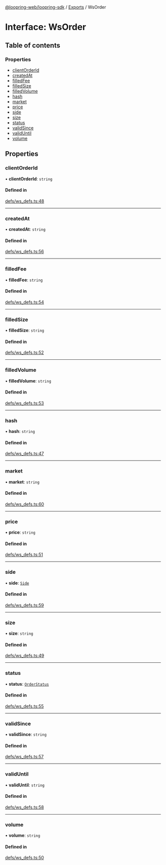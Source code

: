 [@loopring-web/loopring-sdk](../README.md) / [Exports](../modules.md) / WsOrder

# Interface: WsOrder

## Table of contents

### Properties

- [clientOrderId](WsOrder.md#clientorderid)
- [createdAt](WsOrder.md#createdat)
- [filledFee](WsOrder.md#filledfee)
- [filledSize](WsOrder.md#filledsize)
- [filledVolume](WsOrder.md#filledvolume)
- [hash](WsOrder.md#hash)
- [market](WsOrder.md#market)
- [price](WsOrder.md#price)
- [side](WsOrder.md#side)
- [size](WsOrder.md#size)
- [status](WsOrder.md#status)
- [validSince](WsOrder.md#validsince)
- [validUntil](WsOrder.md#validuntil)
- [volume](WsOrder.md#volume)

## Properties

### clientOrderId

• **clientOrderId**: `string`

#### Defined in

[defs/ws_defs.ts:48](https://github.com/Loopring/loopring_sdk/blob/427d9da/src/defs/ws_defs.ts#L48)

___

### createdAt

• **createdAt**: `string`

#### Defined in

[defs/ws_defs.ts:56](https://github.com/Loopring/loopring_sdk/blob/427d9da/src/defs/ws_defs.ts#L56)

___

### filledFee

• **filledFee**: `string`

#### Defined in

[defs/ws_defs.ts:54](https://github.com/Loopring/loopring_sdk/blob/427d9da/src/defs/ws_defs.ts#L54)

___

### filledSize

• **filledSize**: `string`

#### Defined in

[defs/ws_defs.ts:52](https://github.com/Loopring/loopring_sdk/blob/427d9da/src/defs/ws_defs.ts#L52)

___

### filledVolume

• **filledVolume**: `string`

#### Defined in

[defs/ws_defs.ts:53](https://github.com/Loopring/loopring_sdk/blob/427d9da/src/defs/ws_defs.ts#L53)

___

### hash

• **hash**: `string`

#### Defined in

[defs/ws_defs.ts:47](https://github.com/Loopring/loopring_sdk/blob/427d9da/src/defs/ws_defs.ts#L47)

___

### market

• **market**: `string`

#### Defined in

[defs/ws_defs.ts:60](https://github.com/Loopring/loopring_sdk/blob/427d9da/src/defs/ws_defs.ts#L60)

___

### price

• **price**: `string`

#### Defined in

[defs/ws_defs.ts:51](https://github.com/Loopring/loopring_sdk/blob/427d9da/src/defs/ws_defs.ts#L51)

___

### side

• **side**: [`Side`](../enums/Side.md)

#### Defined in

[defs/ws_defs.ts:59](https://github.com/Loopring/loopring_sdk/blob/427d9da/src/defs/ws_defs.ts#L59)

___

### size

• **size**: `string`

#### Defined in

[defs/ws_defs.ts:49](https://github.com/Loopring/loopring_sdk/blob/427d9da/src/defs/ws_defs.ts#L49)

___

### status

• **status**: [`OrderStatus`](../enums/OrderStatus.md)

#### Defined in

[defs/ws_defs.ts:55](https://github.com/Loopring/loopring_sdk/blob/427d9da/src/defs/ws_defs.ts#L55)

___

### validSince

• **validSince**: `string`

#### Defined in

[defs/ws_defs.ts:57](https://github.com/Loopring/loopring_sdk/blob/427d9da/src/defs/ws_defs.ts#L57)

___

### validUntil

• **validUntil**: `string`

#### Defined in

[defs/ws_defs.ts:58](https://github.com/Loopring/loopring_sdk/blob/427d9da/src/defs/ws_defs.ts#L58)

___

### volume

• **volume**: `string`

#### Defined in

[defs/ws_defs.ts:50](https://github.com/Loopring/loopring_sdk/blob/427d9da/src/defs/ws_defs.ts#L50)
